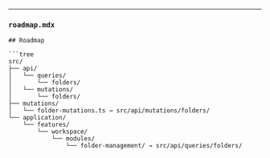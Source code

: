 
---

### `roadmap.mdx`

```mdx
## Roadmap

```tree
src/
├── api/
│   └── queries/
│       └── folders/
│   └── mutations/
│       └── folders/
├── mutations/
│   └── folder-mutations.ts → src/api/mutations/folders/
└── application/
    └── features/
        └── workspace/
            └── modules/
                └── folder-management/ → src/api/queries/folders/
